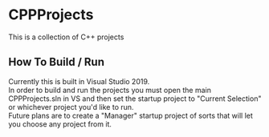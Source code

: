 # CPPProjects 

This is a collection of C++ projects 

## How To Build / Run

Currently this is built in Visual Studio 2019.\
In order to build and run the projects you must open the main CPPProjects.sln in VS and then set the startup project to "Current Selection" or whichever project you'd like to run.\
Future plans are to create a "Manager" startup project of sorts that will let you choose any project  from it.
